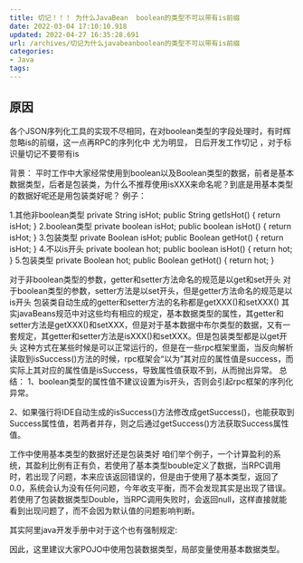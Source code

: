 ```yaml
---
title: 切记！！！ 为什么JavaBean  boolean的类型不可以带有is前缀
date: 2022-03-04 17:10:10.918
updated: 2022-04-27 16:35:28.691
url: /archives/切记为什么javabeanboolean的类型不可以带有is前缀
categories: 
- Java
tags: 
---
```




## 原因
各个JSON序列化工具的实现不尽相同，在对boolean类型的字段处理时，有时辉忽略is的前缀，这一点再RPC的序列化中 尤为明显，
日后开发工作切记 ，对于标识量切记不要带有is



背景：
平时工作中大家经常使用到boolean以及Boolean类型的数据，前者是基本数据类型，后者是包装类，为什么不推荐使用isXXX来命名呢？到底是用基本类型的数据好呢还是用包装类好呢？
例子：

1.其他非boolean类型
	private String isHot;
    public String getIsHot() {
        return isHot;
    }
2.boolean类型
	private boolean isHot;
    public boolean isHot() {
        return isHot;
    }
3.包装类型
	private Boolean isHot;
    public Boolean getHot() {
        return isHot;
    }
4.不以is开头
 	private boolean hot;
    public boolean isHot() {
        return hot;
    }
5.包装类型
	private Boolean hot;
    public Boolean getHot() {
        return hot;
    }    



对于非boolean类型的参数，getter和setter方法命名的规范是以get和set开头
对于boolean类型的参数，setter方法是以set开头，但是getter方法命名的规范是以is开头
包装类自动生成的getter和setter方法的名称都是getXXX()和setXXX()
其实javaBeans规范中对这些均有相应的规定，基本数据类型的属性，其getter和setter方法是getXXX()和setXXX，但是对于基本数据中布尔类型的数据，又有一套规定，其getter和setter方法是isXXX()和setXXX。但是包装类型都是以get开头
这种方式在某些时候是可以正常运行的，但是在一些rpc框架里面，当反向解析读取到isSuccess()方法的时候，rpc框架会“以为”其对应的属性值是success，而实际上其对应的属性值是isSuccess，导致属性值获取不到，从而抛出异常。
总结：
1、boolean类型的属性值不建议设置为is开头，否则会引起rpc框架的序列化异常。

2、如果强行将IDE自动生成的isSuccess()方法修改成getSuccess()，也能获取到Success属性值，若两者并存，则之后通过getSuccess()方法获取Success属性值。

工作中使用基本类型的数据好还是包装类好
咱们举个例子，一个计算盈利的系统，其盈利比例有正有负，若使用了基本类型bouble定义了数据，当RPC调用时，若出现了问题，本来应该返回错误的，但是由于使用了基本类型，返回了0.0，系统会认为没有任何问题，今年收支平衡，而不会发现其实是出现了错误。若使用了包装数据类型Double，当RPC调用失败时，会返回null，这样直接就能看到出现问题了，而不会因为默认值的问题影响判断。

其实阿里java开发手册中对于这个也有强制规定:


因此，这里建议大家POJO中使用包装数据类型，局部变量使用基本数据类型。